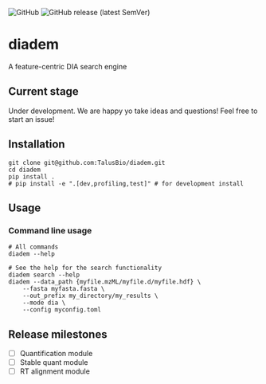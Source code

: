 
![GitHub](https://img.shields.io/github/license/TalusBio/diadem?style=flat-square)
![GitHub release (latest SemVer)](https://img.shields.io/github/v/release/talusbio/diadem?style=flat-square)


# diadem

A feature-centric DIA search engine

## Current stage

Under development. We are happy yo take ideas and questions! Feel free to start an issue!

## Installation

```shell
git clone git@github.com:TalusBio/diadem.git
cd diadem
pip install .
# pip install -e ".[dev,profiling,test]" # for development install
```

## Usage

### Command line usage

```shell
# All commands
diadem --help

# See the help for the search functionality
diadem search --help
diadem --data_path {myfile.mzML/myfile.d/myfile.hdf} \
    --fasta myfasta.fasta \
    --out_prefix my_directory/my_results \
    --mode dia \
    --config myconfig.toml
```

## Release milestones

- [ ] Quantification module
- [ ] Stable quant module
- [ ] RT alignment module
